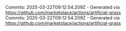 Commits: 2025-03-22T09:12:54.209Z - Generated via https://github.com/marketplace/actions/artificial-grass
<br>
Commits: 2025-03-22T09:12:54.209Z - Generated via https://github.com/marketplace/actions/artificial-grass
<br>
